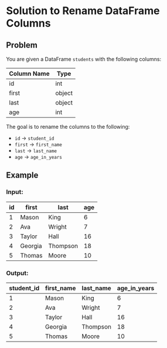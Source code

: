 # Solution to Rename DataFrame Columns

## Problem

You are given a DataFrame `students` with the following columns:

| Column Name | Type   |
|-------------|--------|
| id          | int    |
| first       | object |
| last        | object |
| age         | int    |

The goal is to rename the columns to the following:

- `id` → `student_id`
- `first` → `first_name`
- `last` → `last_name`
- `age` → `age_in_years`

## Example

### Input:

| id  | first   | last     | age |
|-----|---------|----------|-----|
| 1   | Mason   | King     | 6   |
| 2   | Ava     | Wright   | 7   |
| 3   | Taylor  | Hall     | 16  |
| 4   | Georgia | Thompson | 18  |
| 5   | Thomas  | Moore    | 10  |

### Output:

| student_id | first_name | last_name | age_in_years |
|------------|------------|-----------|--------------|
| 1          | Mason      | King      | 6            |
| 2          | Ava        | Wright    | 7            |
| 3          | Taylor     | Hall      | 16           |
| 4          | Georgia    | Thompson  | 18           |
| 5          | Thomas     | Moore     | 10           |
